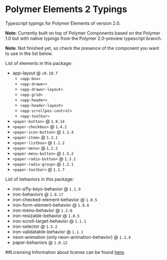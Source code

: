 # Polymer Elements 2 Typings
Typescript typings for Polymer Elements of version 2.0.

**Note**: Currently built on top of Polymer Components based on the
Polymer 1.0 but with native typings from the Polymer 2.0-preview typescript
branch. 

**Note**: Not finished yet, so check the presence of the component you want
to use in the list below. 

List of elements in this package:
* app-layout @ `v0.10.7`
  * `<app-box>`
  * `<app-drawer>`
  * `<app-drawer-layout>`
  * `<app-grid>`
  * `<app-header>`
  * `<app-header-layout>`
  * `<app-scrollpos-control>`
  * `<app-toolbar>`
* `<paper-button>` @ `1.0.14`
* `<paper-checkbox>` @ `1.4.2`
* `<paper-icon-button>` @ `1.1.4`
* `<paper-item>` @ `1.2.1`
* `<paper-listbox>` @ `1.1.2`
* `<paper-menu>` @ `1.2.2`
* `<paper-menu-button>` @ `1.5.2`
* `<paper-radio-button>` @ `1.3.1`
* `<paper-radio-group>` @ `1.2.1`
* `<paper-toolbar>` @ `1.1.7`

List of behaviors in this package:
* iron-a11y-keys-behavior @ `1.1.9`
* iron-behaviors @ `1.0.17`
* iron-checked-element-behavior @ `1.0.5`
* iron-form-element-behavior @ `1.0.6`
* iron-menu-behavior @ `1.2.0`
* iron-resizable-behavior @ `1.0.5`
* iron-scroll-target-behavior @ `1.1.1`
* iron-selector @ `1.5.2`
* iron-validatable-behavior @ `1.1.1`
* neon-animation (only neon-animation-behavior) @ `1.2.4`
* paper-behaviors @ `1.0.12`

##Licensing
Information about license can be found [here](./LICENSE).